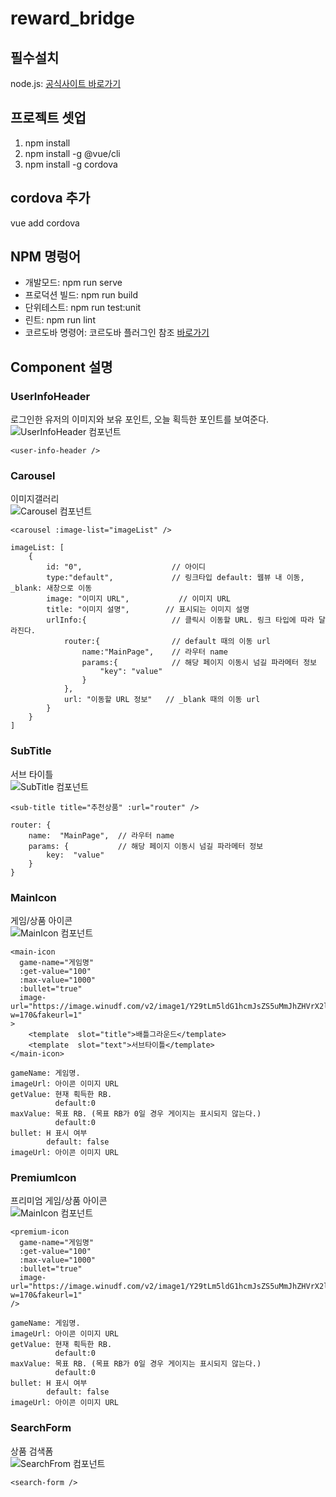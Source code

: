 # reward_bridge

## 필수설치

node.js: [공식사이트 바로가기](https://nodejs.org/ko/)

## 프로젝트 셋업

1. npm install
2. npm install -g @vue/cli
3. npm install -g cordova

## cordova 추가

vue add cordova

## NPM 명렁어

- 개발모드: npm run serve
- 프로덕션 빌드: npm run build
- 단위테스트: npm run test:unit
- 린트: npm run lint
- 코르도바 명령어: 코르도바 플러그인 참조 [바로가기](https://www.npmjs.com/package/vue-cli-plugin-cordova)

## Component 설명

### UserInfoHeader

로그인한 유저의 이미지와 보유 포인트, 오늘 획득한 포인트를 보여준다.
![UserInfoHeader 컴포넌트](https://github.com/arie4208/reward_bridge/blob/_vue%EC%BB%B4%ED%8F%AC%EB%84%8C%ED%8A%B8%EA%B0%9C%EB%B0%9C/src/readme/UserInfoHeader.jpg?raw=true)

```vue
<user-info-header />
```

### Carousel

이미지갤러리<br>
![Carousel 컴포넌트](https://github.com/arie4208/reward_bridge/blob/_vue%EC%BB%B4%ED%8F%AC%EB%84%8C%ED%8A%B8%EA%B0%9C%EB%B0%9C/src/readme/Carousel.jpg?raw=true)

```vue
<carousel :image-list="imageList" />
```

```
imageList: [
	{
		id: "0",			      	// 아이디
		type:"default",				// 링크타입 default: 웹뷰 내 이동, _blank: 새창으로 이동
		image: "이미지 URL",			// 이미지 URL
		title: "이미지 설명",		// 표시되는 이미지 설명
		urlInfo:{					// 클릭시 이동할 URL. 링크 타입에 따라 달라진다.
			router:{				// default 때의 이동 url
				name:"MainPage",	// 라우터 name
				params:{			// 해당 페이지 이동시 넘길 파라메터 정보
					"key": "value"
				}
			},
			url: "이동할 URL 정보"	// _blank 때의 이동 url
		}
	}
]
```

### SubTitle

서브 타이틀<br>
![SubTitle 컴포넌트](https://github.com/arie4208/reward_bridge/blob/_vue%EC%BB%B4%ED%8F%AC%EB%84%8C%ED%8A%B8%EA%B0%9C%EB%B0%9C/src/readme/SubTitle.jpg?raw=true)

```vue
<sub-title title="추천상품" :url="router" />
```

```
router: {
	name:  "MainPage", 	// 라우터 name
	params: {			// 해당 페이지 이동시 넘길 파라메터 정보
		key:  "value"
	}
}
```

### MainIcon

게임/상품 아이콘<br>
![MainIcon 컴포넌트](https://github.com/arie4208/reward_bridge/blob/_vue%EC%BB%B4%ED%8F%AC%EB%84%8C%ED%8A%B8%EA%B0%9C%EB%B0%9C/src/readme/MainIcon.jpg?raw=true)

```vue
<main-icon
  game-name="게임명"
  :get-value="100"
  :max-value="1000"
  :bullet="true"
  image-url="https://image.winudf.com/v2/image1/Y29tLm5ldG1hcmJsZS5uMmJhZHVrX2ljb25fMTU2NDQ2NDA0MF8wMDM/icon.png?w=170&fakeurl=1"
>
	<template  slot="title">배틀그라운드</template>
	<template  slot="text">서브타이틀</template>
</main-icon>
```

```
gameName: 게임명.
imageUrl: 아이콘 이미지 URL
getValue: 현재 획득한 RB.
		  default:0
maxValue: 목표 RB. (목표 RB가 0일 경우 게이지는 표시되지 않는다.)
          default:0
bullet: H 표시 여부
        default: false
imageUrl: 아이콘 이미지 URL
```

### PremiumIcon

프리미엄 게임/상품 아이콘<br>
![MainIcon 컴포넌트](https://github.com/arie4208/reward_bridge/blob/_vue%EC%BB%B4%ED%8F%AC%EB%84%8C%ED%8A%B8%EA%B0%9C%EB%B0%9C/src/readme/PremiumIcon.jpg?raw=true)

```vue
<premium-icon
  game-name="게임명"
  :get-value="100"
  :max-value="1000"
  :bullet="true"
  image-url="https://image.winudf.com/v2/image1/Y29tLm5ldG1hcmJsZS5uMmJhZHVrX2ljb25fMTU2NDQ2NDA0MF8wMDM/icon.png?w=170&fakeurl=1"
/>
```

```
gameName: 게임명.
imageUrl: 아이콘 이미지 URL
getValue: 현재 획득한 RB.
		  default:0
maxValue: 목표 RB. (목표 RB가 0일 경우 게이지는 표시되지 않는다.)
          default:0
bullet: H 표시 여부
        default: false
imageUrl: 아이콘 이미지 URL
```

### SearchForm

상품 검색폼<br>
![SearchFrom 컴포넌트](https://github.com/arie4208/reward_bridge/blob/_vue%EC%BB%B4%ED%8F%AC%EB%84%8C%ED%8A%B8%EA%B0%9C%EB%B0%9C/src/readme/SearchForm.jpg?raw=true)

```vue
<search-form />
```
